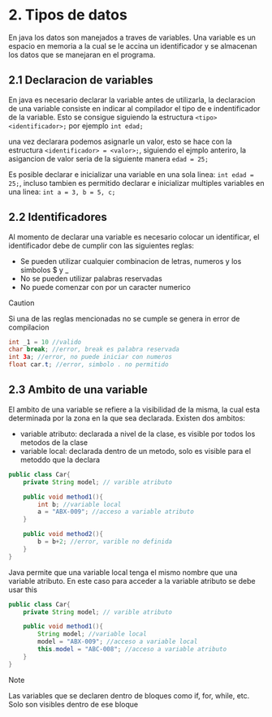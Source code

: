 # 2. Tipos de datos

En java los datos son manejados a traves de variables. Una variable es un espacio en memoria a la cual se le accina un identificador y se almacenan los datos que se manejaran en el programa.

## 2.1 Declaracion de variables 

En java es necesario declarar la variable antes de utilizarla, la declaracion de una variable consiste en indicar al compilador el tipo de e indentificador de la variable. Esto se consigue siguiendo la estructura `<tipo> <identificador>;` por ejemplo `int edad;`

una vez declarara podemos asignarle un valor, esto se hace con la estructura `<identificador> = <valor>;`, siguiendo el ejmplo anteriro, la asigancion de valor seria de la siguiente manera `edad = 25;`

Es posible declarar e inicializar una variable en una sola linea: `int edad = 25;`, incluso tambien es permitido declarar e inicializar multiples variables en una linea: `int a = 3, b = 5, c;`

## 2.2 Identificadores

Al momento de declarar una variable es necesario colocar un identificar, el identificador debe de cumplir con las siguientes reglas:
- Se pueden utilizar cualquier combinacion de letras, numeros y los simbolos $ y _
- No se pueden utilizar palabras reservadas
- No puede comenzar con por un caracter numerico

>[!CAUTION]
>Si una de las reglas mencionadas no se cumple se genera in error de compilacion

```java
int _1 = 10 //valido
char break; //error, break es palabra reservada
int 3a; //error, no puede iniciar con numeros
float car.t; //error, simbolo . no permitido
```

## 2.3 Ambito de una variable

El ambito de una variable se refiere a la visibilidad de la misma, la cual esta determinada por la zona en la que sea declarada.
Existen dos ambitos:
- variable atributo: declarada a nivel de la clase, es visible por todos los metodos de la clase
- variable local: declarada dentro de un metodo, solo es visible para el metoddo que la declara

```java
public class Car{
    private String model; // varible atributo

    public void method1(){
        int b; //variable local
        a = "ABX-009"; //acceso a variable atributo
    }

    public void method2(){
        b = b+2; //error, varible no definida
    }
}
```

Java permite que una variable local tenga el mismo nombre que una variable atributo. En este caso para acceder a la variable atributo se debe usar this

```java
public class Car{
    private String model; // varible atributo

    public void method1(){
        String model; //variable local
        model = "ABX-009"; //acceso a variable local
        this.model = "ABC-008"; //acceso a variable atributo
    }
}
```

>[!NOTE]
>Las variables que se declaren dentro de bloques como if, for, while, etc. Solo son visibles dentro de ese bloque

